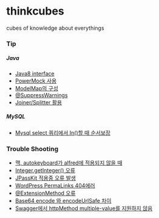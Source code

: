 # thinkcubes
cubes of knowledge about everythings

### Tip

##### Java
* [Java8 interface](tip/java8-interface.md)
* [PowerMock 사용](tip/powermock.md)
* [ModelMap의 구성](tip/modelmap.md)
* [@SuppressWarnings](tip/suppress-warnings.md)
* [Joiner/Splitter 활용](tip/joiner-splitter-ex.md)

##### MySQL
* [Mysql select 쿼리에서 In()할 때 순서보장](tip/mysql-in-clause-order.md)


### Trouble Shooting
* [맥, autokeyboard가 alfred에 적용되지 않을 때](troubleshooting/alfred-force-input-source.md)
* [Integer.getInteger() 오류](troubleshooting/Integer.getInteger()-error.md)
* [JPassKit 적용중 오류 발생](troubleshooting/jpasskit-object-mapper.md)
* [WordPress PermaLinks 404에러](troubleshooting/wordpress-404.md)
* [@ExtensionMethod 오류](troubleshooting/extension-method.md)
* [Base64 encode 와 encodeUrlSafe 차이](troubleshooting/base64-encode-url-safe.md)
* [Swagger에서 httpMethod multiple-value를 지원하지 않음](troubleshooting/swagger.md)